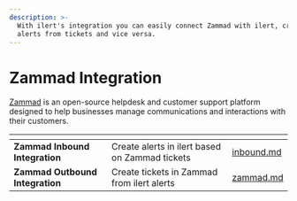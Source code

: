 ```yaml
---
description: >-
  With ilert's integration you can easily connect Zammad with ilert, create
  alerts from tickets and vice versa.
---
```


# Zammad Integration

[Zammad](https://zammad.com/en) is an open-source helpdesk and customer support platform designed to help businesses manage communications and interactions with their customers.

<table data-card-size="large" data-view="cards"><thead><tr><th></th><th></th><th data-hidden data-card-target data-type="content-ref"></th></tr></thead><tbody><tr><td><strong>Zammad Inbound Integration</strong></td><td>Create alerts in ilert based on Zammad tickets</td><td><a href="inbound.md">inbound.md</a></td></tr><tr><td><strong>Zammad Outbound Integration</strong></td><td>Create tickets in Zammad from ilert alerts</td><td><a href="../../outbound-integrations/zammad.md">zammad.md</a></td></tr></tbody></table>
